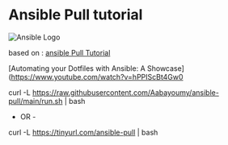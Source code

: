 # Ansible Pull tutorial

![Ansible Logo](https://www.learnlinux.tv/wp-content/uploads/2020/12/ansible-e1607524003363.png)

based on :
[ansible Pull Tutorial](https://github.com/LearnLinuxTV/ansible_pull_tutorial)

[Automating your Dotfiles with Ansible: A Showcase](https://www.youtube.com/watch?v=hPPIScBt4Gw0




curl -L https://raw.githubusercontent.com/Aabayoumy/ansible-pull/main/run.sh | bash

- OR - 

curl -L https://tinyurl.com/ansible-pull | bash
